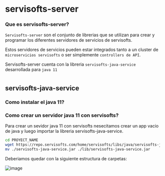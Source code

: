 # servisofts-server
 
### Que es servisofts-server?

`Servisofts-server` son el conjunto de librerias que se utilizan para crear y programar los diferentes servidores de servicios de servisofts.

Estos servidores de servicios pueden estar integrados tanto a un cluster de `microservicios servisofts` o ser simplemente `controllers de API`.

Servisofts-server cuenta con la libreria `servisofts-java-service` desarrollada para `java 11`
#

## servisofts-java-service

### Como instalar el java 11?

### Como crear un servidor java 11 con servisofts?
Para crear un sevidor java 11 con servisofts nesecitamos crear un app vacio de java y luego importar la libreria servisofts-java-service.

```bash
cd PROYECT_NAME
wget https://repo.servisofts.com/home/servisofts/libs/java/servisofts-java-service.jar
mv ./servisofts-java-service.jar ./lib/servisofts-java-service.jar
```

Deberiamos quedar con la siguiente estructura de carpetas:

![image](https://user-images.githubusercontent.com/35882906/210668035-8dbc63f7-6d55-4c89-8a23-9d0e9f2ce817.png)
